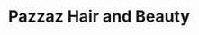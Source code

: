 ---
title: "Pazzaz Hair and Beauty"
url: /novar-gardens/pazzaz-hair-and-beauty/
shop: hairdresser
---